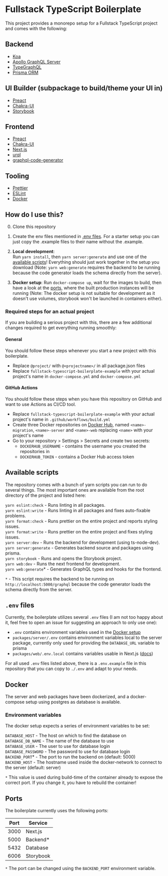 # Fullstack TypeScript Boilerplate

This project provides a monorepo setup for a Fullstack TypeScript project and comes with the following:

## Backend

- [Koa](https://github.com/koajs/koa/)
- [Apollo GraphQL Server](https://github.com/apollographql/apollo-server/tree/main/packages/apollo-server-koa/)
- [TypeGraphQL](https://github.com/MichalLytek/type-graphql/)
- [Prisma ORM](https://github.com/prisma/prisma/)

## UI Builder (subpackage to build/theme your UI in)

- [Preact](https://github.com/preactjs/preact/)
- [Chakra-UI](https://github.com/chakra-ui/chakra-ui/)
- [Storybook](https://github.com/storybookjs/storybook/)

## Frontend

- [Preact](https://github.com/preactjs/preact/)
- [Chakra-UI](https://github.com/chakra-ui/chakra-ui/)
- [Next.js](https://github.com/vercel/next.js/)
- [urql](https://github.com/FormidableLabs/urql/)
- [graphql-code-generator](https://github.com/dotansimha/graphql-code-generator/)

## Tooling

- [Prettier](https://github.com/prettier/prettier/)
- [ESLint](https://github.com/eslint/eslint/)
- [Docker](https://github.com/moby/moby)

## How do I use this?

0. Clone this repository
1. Create the env files mentioned in [.env files](#env-files). For a starter setup you can just copy the .example files
   to their name without the .example.

2. **Local development**:  
   Run `yarn install`, then `yarn server:generate` and use one of the [available scripts](#available-scripts)!
   Everything should just work together in the setup you download (Note: `yarn web:generate` requires the backend to be
   running because the code generator loads the schema directly from the server).

3. **Docker setup**:
   Run `docker-compose up`, wait for the images to build, then have a look at the [ports](#ports), where the built
   production instances will be running (Note: The docker setup is not suitable for development as it doesn't use
   volumes, storybook won't be launched in containers either).

### Required steps for an actual project

If you are building a serious project with this, there are a few additional changes required to get everything running
smoothly:

#### General

You should follow these steps whenever you start a new project with this boilerplate.

- Replace `@project/` with `@<projectname>/` in all package.json files
- Replace `fullstack-typescript-boilerplate-example` with your actual project's name in `docker-compose.yml`
  and `docker-compose.yml`

#### GitHub Actions

You should follow these steps when you have this repository on GitHub and want to use Actions as CI/CD tool.

- Replace `fullstack-typescript-boilerplate-example` with your actual project's name in `.github/workflows/build.yml`
- Create three Docker repositories on [Docker Hub](https://hub.docker.com), named `<name>-migration`, `<name>-server`
  and `<name>-web` replacing `<name>` with your project's name
- Go to your repository > Settings > Secrets and create two secrets:
    - `DOCKERHUB_USERNAME` - contains the username you created the repositories in
    - `DOCKERHUB_TOKEN` - contains a Docker Hub access token

## Available scripts

The repository comes with a bunch of yarn scripts you can run to do several things. The most important ones are
available from the root directory of the project and listed here:

`yarn eslint:check` - Runs linting in all packages.  
`yarn eslint:write` - Runs linting in all packages and fixes auto-fixable problems.  
`yarn format:check` - Runs prettier on the entire project and reports styling issues.  
`yarn format:write` - Runs prettier on the entire project and fixes styling issues.  
`yarn server:dev` - Runs the backend for development (using ts-node-dev).  
`yarn server:generate` - Generates backend source and packages using prisma.  
`yarn storybook` - Runs and opens the Storybook project.  
`yarn web:dev` - Runs the next frontend for development.  
`yarn web:generate`* - Generates GraphQL types and hooks for the frontend.

`*` - This script requires the backend to be running on `http://localhost:5000/graphql` because the code generator loads
the schema directly from the server.

## `.env` files

Currently, the boilerplate utilizes several `.env` files (I am not too happy about it, feel free to open an issue for
suggesting an approach to only use one):

- `.env` contains environment variables used in the [Docker setup](#docker)
- `packages/server/.env` contains environment variables local to the server package, currently only used for providing
  the `DATABASE_URL` variable to prisma
- `packages/web/.env.local` contains variables usable in
  Next.js ([docs](https://nextjs.org/docs/basic-features/environment-variables))

For all used `.env` files listed above, there is a `.env.example` file in this repository that you can copy to `./.env`
and adapt to your needs.

## Docker

The server and web packages have been dockerized, and a docker-compose setup using postgres as database is available.

### Environment variables

The docker setup expects a series of environment variables to be set:

`DATABASE_HOST` - The host on which to find the database on  
`DATABASE_DB_NAME` - The name of the database to use  
`DATABASE_USER` - The user to use for database login  
`DATABASE_PASSWORD` - The password to use for database login  
`BACKEND_PORT`* - The port to run the backend on (default: 5000)  
`BACKEND_HOST` - The hostname used inside the docker-network to connect to the server (default: server)

`*` This value is used during build-time of the container already to expose the correct port. If you change it, you have
to rebuild the container!

## Ports

The boilerplate currently uses the following ports:

| Port | Service |
|------|---------|
| 3000 | Next.js |
| 5000 | Backend* |
| 5432 | Database |
| 6006 | Storybook |

`*` The port can be changed using the `BACKEND_PORT` environment variable.
